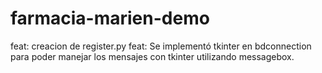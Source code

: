 # farmacia-marien-demo

feat: creacion de register.py
feat: Se implementó tkinter en bdconnection para poder manejar los mensajes con tkinter utilizando messagebox.

